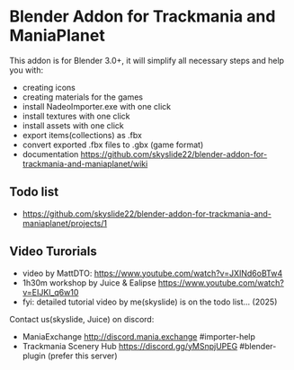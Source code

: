 # Blender Addon for Trackmania and ManiaPlanet
This addon is for Blender 3.0+, it will simplify all necessary steps and help you with:
- creating icons
- creating materials for the games
- install NadeoImporter.exe with one click
- install textures with one click
- install assets with one click
- export items(collections) as .fbx
- convert exported .fbx files to .gbx (game format)
- documentation https://github.com/skyslide22/blender-addon-for-trackmania-and-maniaplanet/wiki

## Todo list
- https://github.com/skyslide22/blender-addon-for-trackmania-and-maniaplanet/projects/1

## Video Turorials 
- video by MattDTO: https://www.youtube.com/watch?v=JXINd6oBTw4
- 1h30m workshop by Juice & Ealipse https://www.youtube.com/watch?v=EIJKl_q6w10 
- fyi: detailed tutorial video by me(skyslide) is on the todo list... (2025) </sarcasm>

Contact us(skyslide, Juice) on discord:
- ManiaExchange http://discord.mania.exchange #importer-help
- Trackmania Scenery Hub https://discord.gg/yMSnpjUPEG #blender-plugin (prefer this server)

